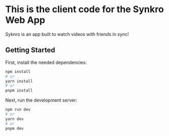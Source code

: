 # This is the client code for the Synkro Web App

Syknro is an app built to watch videos with friends in sync!

## Getting Started

First, install the needed dependencies:

```bash
npm install
# or
yarn install
# or
pnpm install
```

Next, run the development server:

```bash
npm run dev
# or
yarn dev
# or
pnpm dev
```

